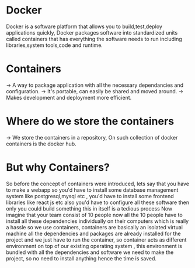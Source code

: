 # Docker

Docker is a software platform that allows you to build,test,deploy applications quickly, Docker packages software into standardized units called containers that has everything the software needs to run including libraries,system tools,code and runtime.

# Containers

-> A way to package application with all the necessary dependancies and configuration.
-> It's portable, can easily be shared and moved around.
-> Makes development and deployment more efficient.

# Where do we store the containers 

-> We store the containers in a repository, On such collection of docker containers is the docker hub.

# But why Containers?

So before the concept of containers were introduced, lets say that you have to make a webapp so you'd have to install some database management system like postgresql,mysql etc , you'd have to install some frontend libraries like react js etc also you'd have to configure all these software then only you could build something this in itself is a tedious process Now imagine that your team consist of 10 people now all the 10 people have to install all these dependencies individually on their computers which is really a hassle so we use containers, containers are basically an isolated virtual machine all the dependencies and packages are already installed for the project and we just have to run the container, so container acts as different environment on top of our existing operating system , this environment is bundled with all the dependencies and software we need to make the project, so no need to install anything hence the time is saved.


